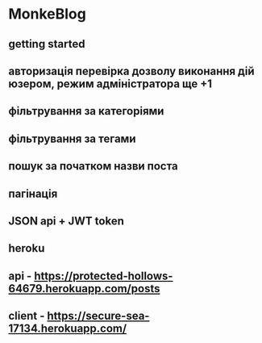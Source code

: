 # MonkeBlog


## getting started
## авторизація перевірка дозволу виконання дій юзером, режим адміністратора ще +1
## фільтрування за категоріями
## фільтрування за тегами
## пошук за початком назви поста
## пагінація
## JSON api + JWT token
## heroku
  ## api - https://protected-hollows-64679.herokuapp.com/posts
  ## client - https://secure-sea-17134.herokuapp.com/
